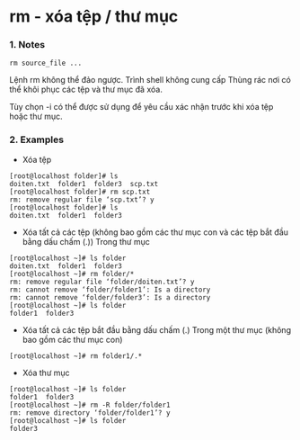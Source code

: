 # rm - xóa tệp / thư mục
### 1. Notes
```
rm source_file ...
```
Lệnh rm không thể đảo ngược. Trình shell không cung cấp Thùng rác nơi có thể khôi phục các tệp và thư mục đã xóa.

Tùy chọn -i có thể được sử dụng để yêu cầu xác nhận trước khi xóa tệp hoặc thư mục.

### 2. Examples
* Xóa tệp
```
[root@localhost folder]# ls
doiten.txt  folder1  folder3  scp.txt
[root@localhost folder]# rm scp.txt
rm: remove regular file ‘scp.txt’? y
[root@localhost folder]# ls
doiten.txt  folder1  folder3
```
* Xóa tất cả các tệp (không bao gồm các thư mục con và các tệp bắt đầu bằng dấu chấm (.)) Trong thư mục
```
[root@localhost ~]# ls folder
doiten.txt  folder1  folder3
[root@localhost ~]# rm folder/*
rm: remove regular file ‘folder/doiten.txt’? y
rm: cannot remove ‘folder/folder1’: Is a directory
rm: cannot remove ‘folder/folder3’: Is a directory
[root@localhost ~]# ls folder
folder1  folder3
```
* Xóa tất cả các tệp bắt đầu bằng dấu chấm (.) Trong một thư mục (không bao gồm các thư mục con)
```
[root@localhost ~]# rm folder1/.*
```
* Xóa thư mục
```
[root@localhost ~]# ls folder
folder1  folder3
[root@localhost ~]# rm -R folder/folder1
rm: remove directory ‘folder/folder1’? y
[root@localhost ~]# ls folder
folder3
```
